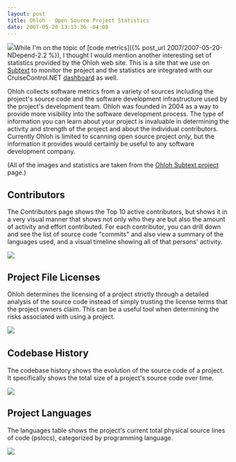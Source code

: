 ```yaml
---
layout: post
title: Ohloh - Open Source Project Statistics
date: 2007-05-20 13:13:36 -04:00
---
```


![](http://www.ohloh.net/images/logo_med.png)While I'm on the topic of [code metrics]({% post_url 2007/2007-05-20-NDepend-2.2 %}), I thought I would mention another interesting set of statistics provided by the Ohloh web site. This is a site that we use on [Subtext](http://subtextproject.com/) to monitor the project and the statistics are integrated with our CruiseControl.NET [dashboard](http://build.subtextproject.com) as well.

Ohloh collects software metrics from a variety of sources including the project's source code and the software development infrastructure used by the project's development team. Ohloh was founded in 2004 as a way to provide more visibility into the software development process. The type of information you can learn about your project is invaluable in determining the activity and strength of the project and about the individual contributors. Currently Ohloh is limited to scanning open source project only, but the information it provides would certainly be useful to any software development company.

(All of the images and statistics are taken from the [Ohloh Subtext project](http://www.ohloh.net/projects/3167 "Subtext Analysis Report") page.)

## Contributors

The Contributors page shows the Top 10 active contributors, but shows it in a very visual manner that shows not only who they are but also the amount of activity and effort contributed. For each contributor, you can drill down and see the list of source code "commits" and also view a summary of the languages used, and a visual timeline showing all of that persons' activity.

![](http://gwb.blob.core.windows.net/sdorman/WindowsLiveWriter/OhlohOpenSourceProjectStatistics_B9EE/image%7B0%7D4.png) 

## Project File Licenses

Ohloh determines the licensing of a project strictly through a detailed analysis of the source code instead of simply trusting the license terms that the project owners claim. This can be a useful tool when determining the risks associated with using a project.

![](http://gwb.blob.core.windows.net/sdorman/WindowsLiveWriter/OhlohOpenSourceProjectStatistics_B9EE/image%7B0%7D11.png)  

## Codebase History

The codebase history shows the evolution of the source code of a project. It specifically shows the total size of a project's source code over time.

![](http://gwb.blob.core.windows.net/sdorman/WindowsLiveWriter/OhlohOpenSourceProjectStatistics_B9EE/image%7B0%7D16.png) 

## Project Languages

The languages table shows the project's current total physical source lines of code (pslocs), categorized by programming language.

![](http://gwb.blob.core.windows.net/sdorman/WindowsLiveWriter/OhlohOpenSourceProjectStatistics_B9EE/image%7B0%7D21.png)
